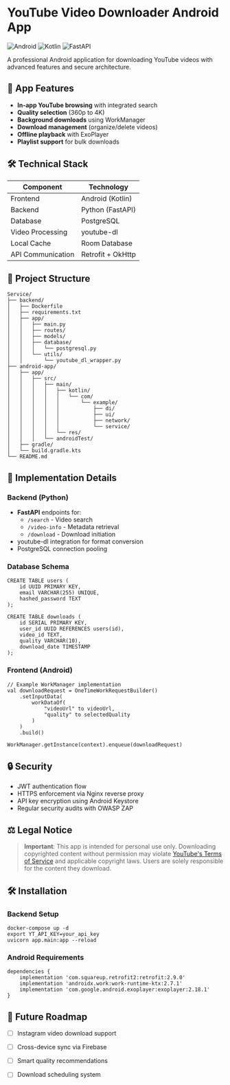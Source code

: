 
# YouTube Video Downloader Android App

![Android](https://img.shields.io/badge/Android-3DDC84?style=for-the-badge&logo=android&logoColor=white)
![Kotlin](https://img.shields.io/badge/Kotlin-0095D5?style=for-the-badge&logo=kotlin&logoColor=white)
![FastAPI](https://img.shields.io/badge/FastAPI-005571?style=for-the-badge&logo=fastapi)

A professional Android application for downloading YouTube videos with advanced features and secure architecture.

## 📱 App Features
- **In-app YouTube browsing** with integrated search
- **Quality selection** (360p to 4K)
- **Background downloads** using WorkManager
- **Download management** (organize/delete videos)
- **Offline playback** with ExoPlayer
- **Playlist support** for bulk downloads

## 🛠 Technical Stack
| Component            | Technology                          |
|----------------------|-------------------------------------|
| Frontend             | Android (Kotlin)                    |
| Backend              | Python (FastAPI)                    |
| Database             | PostgreSQL                          |
| Video Processing     | youtube-dl                          |
| Local Cache          | Room Database                       |
| API Communication    | Retrofit + OkHttp                   |

## 📂 Project Structure
```
Service/
├── backend/
│   ├── Dockerfile
│   ├── requirements.txt
│   ├── app/
│   │   ├── main.py
│   │   ├── routes/
│   │   ├── models/
│   │   ├── database/
│   │   │   └── postgresql.py
│   │   └── utils/
│   │       └── youtube_dl_wrapper.py
├── android-app/
│   ├── app/
│   │   ├── src/
│   │   │   ├── main/
│   │   │   │   ├── kotlin/
│   │   │   │   │   └── com/
│   │   │   │   │       └── example/
│   │   │   │   │           ├── di/
│   │   │   │   │           ├── ui/
│   │   │   │   │           ├── network/
│   │   │   │   │           └── service/
│   │   │   │   └── res/
│   │   │   └── androidTest/
│   ├── gradle/
│   └── build.gradle.kts
└── README.md
```

## 🚀 Implementation Details

### Backend (Python)
- **FastAPI** endpoints for:
  - `/search` - Video search
  - `/video-info` - Metadata retrieval
  - `/download` - Download initiation
- youtube-dl integration for format conversion
- PostgreSQL connection pooling

### Database Schema
```
CREATE TABLE users (
    id UUID PRIMARY KEY,
    email VARCHAR(255) UNIQUE,
    hashed_password TEXT
);

CREATE TABLE downloads (
    id SERIAL PRIMARY KEY,
    user_id UUID REFERENCES users(id),
    video_id TEXT,
    quality VARCHAR(10),
    download_date TIMESTAMP
);
```

### Frontend (Android)
```
// Example WorkManager implementation
val downloadRequest = OneTimeWorkRequestBuilder()
    .setInputData(
        workDataOf(
            "videoUrl" to videoUrl,
            "quality" to selectedQuality
        )
    )
    .build()

WorkManager.getInstance(context).enqueue(downloadRequest)
```

## 🔒 Security
- JWT authentication flow
- HTTPS enforcement via Nginx reverse proxy
- API key encryption using Android Keystore
- Regular security audits with OWASP ZAP

## ⚖ Legal Notice
> **Important**: This app is intended for personal use only. Downloading copyrighted content without permission may violate [YouTube's Terms of Service](https://www.youtube.com/t/terms) and applicable copyright laws. Users are solely responsible for the content they download.

## 🛠 Installation

### Backend Setup
```
docker-compose up -d
export YT_API_KEY=your_api_key
uvicorn app.main:app --reload
```

### Android Requirements
```
dependencies {
    implementation 'com.squareup.retrofit2:retrofit:2.9.0'
    implementation 'androidx.work:work-runtime-ktx:2.7.1'
    implementation 'com.google.android.exoplayer:exoplayer:2.18.1'
}
```

## 🚧 Future Roadmap
- [ ] Instagram video download support
- [ ] Cross-device sync via Firebase
- [ ] Smart quality recommendations
- [ ] Download scheduling system

